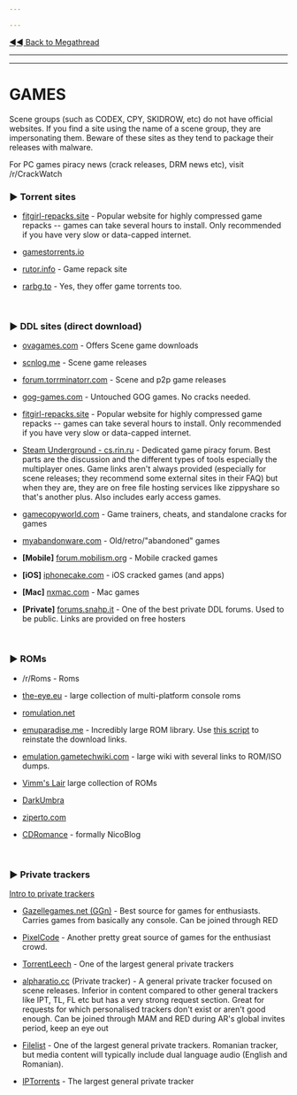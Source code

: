 ---
---
[◄◄ Back to Megathread](https://www.reddit.com/r/Piracy/wiki/megathread)

---
---

# GAMES

Scene groups (such as CODEX, CPY, SKIDROW, etc) do not have official websites. If you find a site using the name of a scene group, they are impersonating them. Beware of these sites as they tend to package their releases with malware.

For PC games piracy news (crack releases, DRM news etc), visit /r/CrackWatch 

### ►  **Torrent sites**

* [fitgirl-repacks.site](http://fitgirl-repacks.site/) - Popular website for highly compressed game repacks -- games can take several hours to install. Only recommended if you have very slow or data-capped internet.
* [gamestorrents.io](https://www.gamestorrents.io/)
* [rutor.info](http://rutor.info/games) - Game repack site
* [rarbg.to](http://rarbg.to/) - Yes, they offer game torrents too.

&nbsp;




### ►  **DDL sites (direct download)**

* [ovagames.com](http://www.ovagames.com/) - Offers Scene game downloads
* [scnlog.me](https://scnlog.me/) - Scene game releases
* [forum.torrminatorr.com](https://forum.torrminatorr.com/) - Scene and p2p game releases
* [gog-games.com](https://gog-games.com/) - Untouched GOG games. No cracks needed.
* [fitgirl-repacks.site](http://fitgirl-repacks.site/) - Popular website for highly compressed game repacks -- games can take several hours to install. Only recommended if you have very slow or data-capped internet.
* [Steam Underground - cs.rin.ru](https://cs.rin.ru/forum/viewforum.php?f=10) - Dedicated game piracy forum. Best parts are the discussion and the different types of tools especially the multiplayer ones. Game links aren't always provided (especially for scene releases; they recommend some external sites in their FAQ) but when they are, they are on free file hosting services like zippyshare so that's another plus. Also includes early access games.
* [gamecopyworld.com](https://gamecopyworld.com/games/index.php) - Game trainers, cheats, and standalone cracks for games
* [myabandonware.com](https://www.myabandonware.com/) - Old/retro/"abandoned" games
* **[Mobile]** [forum.mobilism.org](https://forum.mobilism.org/index.php) - Mobile cracked games
* **[iOS]** [iphonecake.com](https://www.iphonecake.com/) - iOS cracked games (and apps)
* **[Mac]** [nxmac.com](https://nxmac.com/) - Mac games
* **[Private]** [forums.snahp.it](https://forum.snahp.it/) - One of the best private DDL forums. Used to be public. Links are provided on free hosters

&nbsp;




### ►  **ROMs**
* /r/Roms - Roms
* [the-eye.eu](http://the-eye.eu/public/rom/) - large collection of multi-platform console roms
* [romulation.net](https://www.romulation.net/)
* [emuparadise.me](https://www.emuparadise.me) - Incredibly large ROM library. Use [this script](https://www.reddit.com/r/Piracy/comments/968sm6/a_script_for_easy_downloading_of_emuparadise_roms/) to reinstate the download links.
* [emulation.gametechwiki.com](https://emulation.gametechwiki.com/index.php/ROM_%26_ISO_Sites) - large wiki with several links to ROM/ISO dumps.
* [Vimm's Lair](https://vimm.net/?p=vault) large collection of ROMs
* [DarkUmbra](https://darkumbra.net)
* [ziperto.com](https://www.ziperto.com/)
* [CDRomance](https://cdromance.com) - formally NicoBlog

&nbsp;




### ►  **Private trackers**

[Intro to private trackers](https://www.reddit.com/r/Piracy/wiki/private_trackers)

* [Gazellegames.net (GGn)](https://gazellegames.net) - Best source for games for enthusiasts. Carries games from basically any console. Can be joined through RED
* [PixelCode](https://www.pixelcove.me/) - Another pretty great source of games for the enthusiast crowd.
* [TorrentLeech](https://www.torrentleech.org/) - One of the largest general private trackers
* [alpharatio.cc](https://alpharatio.cc/) (Private tracker) - A general private tracker focused on scene releases. Inferior in content compared to other general trackers like IPT, TL, FL etc but has a very strong request section. Great for requests for which personalised trackers don't exist or aren't good enough. Can be joined through MAM and RED during AR's global invites period, keep an eye out
* [Filelist](https://filelist.ro/) - One of the largest general private trackers. Romanian tracker, but media content will typically include dual language audio (English and Romanian).
* [IPTorrents](http://iptorrents.com/) - The largest general private tracker

&nbsp;